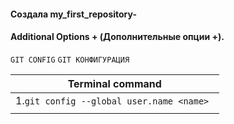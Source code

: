 #### Создала my_first_repository-

#### Additional Options + (Дополнительные опции +).

`GIT CONFIG`   `GIT КОНФИГУРАЦИЯ`

| Terminal command|
|-----------------|
| 1.`git config --global user.name <name> `|           
|                 |       
